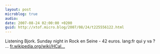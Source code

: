 ```yaml
---
layout: post
microblog: true
audio: 
date: 2007-08-24 02:00:00 +0200
guid: http://xtof.micro.blog/2007/08/24/t225556122.html
---
```

Listening Bjork. Sunday night in Rock en Seine - 42 euros. lang:fr qui y va ? ... [fr.wikipedia.org/wiki/HCal...](http://fr.wikipedia.org/wiki/HCalendar)
